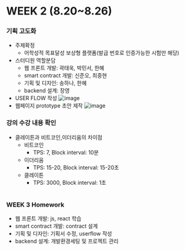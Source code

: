 WEEK 2 (8.20~8.26)
==================

### 기획 고도화
  + 주제확정
    + 어학성적 목표달성 보상형 플랫폼(발급 번호로 인증가능한 시험만 해당)
  + 스터디원 역할분담
    + 웹 프론트 개발: 곽태욱, 박민서, 한혜
    + smart contract 개발: 신준오, 최중현
    + 기획 및 디자인: 송하나, 한혜
    + backend 설계: 장영
  + USER FLOW 작성
  ![image](https://user-images.githubusercontent.com/45625434/64752553-05597600-d55b-11e9-9cf5-5e2fbc487f95.png)
  + 웹페이지 prototype 초안 제작
  ![image](https://user-images.githubusercontent.com/45625434/64752544-fd013b00-d55a-11e9-9eda-2da9c603d7e5.png)

### 강의 수강 내용 확인
  + 클레이튼과 비트코인,이더리움의 차이점
    + 비트코인 
      + TPS: 7, Block interval: 10분
    + 이더리움 
      + TPS: 15-20, Block interval: 15-20초  
    + 클레이튼 
      + TPS: 3000, Block interval: 1초
    #
    
### WEEK 3 Homework
+ 웹 프론트 개발: js, react 학습
+ smart contract 개발: contract 설계
+ 기획 및 디자인: 기획서 수정, userflow 작성
+ backend 설계: 개발환경세팅 및 프로젝트 관리
